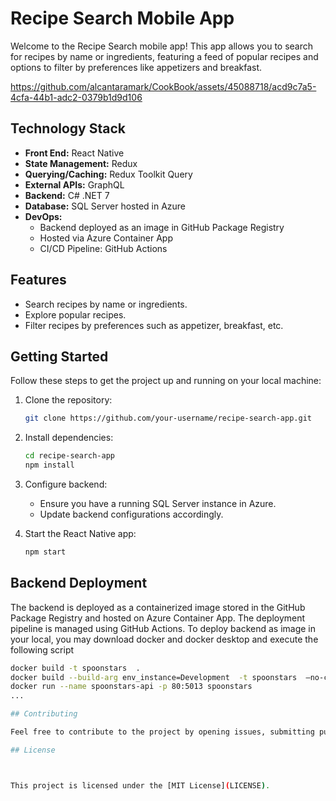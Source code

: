 # Recipe Search Mobile App

Welcome to the Recipe Search mobile app! This app allows you to search for recipes by name or ingredients, featuring a feed of popular recipes and options to filter by preferences like appetizers and breakfast.


https://github.com/alcantaramark/CookBook/assets/45088718/acd9c7a5-4cfa-44b1-adc2-0379b1d9d106


## Technology Stack

- **Front End:** React Native
- **State Management:** Redux
- **Querying/Caching:** Redux Toolkit Query
- **External APIs:** GraphQL
- **Backend:** C# .NET 7
- **Database:** SQL Server hosted in Azure
- **DevOps:**
  - Backend deployed as an image in GitHub Package Registry
  - Hosted via Azure Container App
  - CI/CD Pipeline: GitHub Actions

## Features

- Search recipes by name or ingredients.
- Explore popular recipes.
- Filter recipes by preferences such as appetizer, breakfast, etc.

## Getting Started

Follow these steps to get the project up and running on your local machine:

1. Clone the repository:

   ```bash
   git clone https://github.com/your-username/recipe-search-app.git
   ```

2. Install dependencies:

   ```bash
   cd recipe-search-app
   npm install
   ```

3. Configure backend:

   - Ensure you have a running SQL Server instance in Azure.
   - Update backend configurations accordingly.

4. Start the React Native app:

   ```bash
   npm start
   ```

## Backend Deployment

The backend is deployed as a containerized image stored in the GitHub Package Registry and hosted on Azure Container App. The deployment pipeline is managed using GitHub Actions. To deploy backend as image in your local, you may download docker and docker desktop and execute the following script

```bash
docker build -t spoonstars  .
docker build --build-arg env_instance=Development  -t spoonstars  —no-cache .
docker run --name spoonstars-api -p 80:5013 spoonstars
...

## Contributing

Feel free to contribute to the project by opening issues, submitting pull requests, or suggesting improvements.

## License



This project is licensed under the [MIT License](LICENSE).
```
